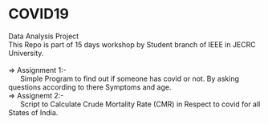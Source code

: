 # COVID19
Data Analysis Project<br>
This Repo is part of 15 days workshop by Student branch of IEEE in JECRC University.
<br><br>
=> Assignment 1:-<br>
&nbsp;&nbsp;&nbsp;&nbsp;&nbsp;&nbsp;Simple Program to find out if someone has covid or not. By asking questions according to there Symptoms and age.
<br>
=> Assignemt 2:-<br>
&nbsp;&nbsp;&nbsp;&nbsp;&nbsp;&nbsp;Script to Calculate Crude Mortality Rate (CMR) in Respect to covid for all States of India.